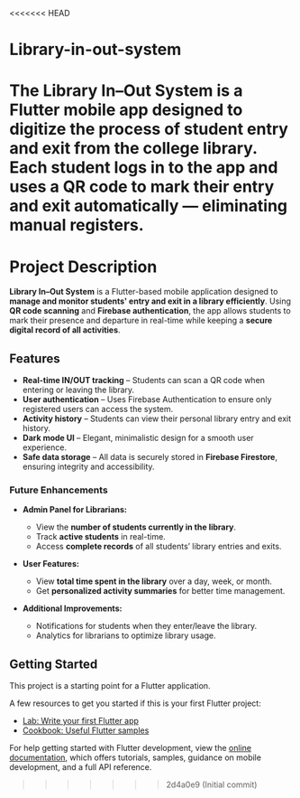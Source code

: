 <<<<<<< HEAD
# Library-in-out-system
The Library In–Out System is a Flutter mobile app designed to digitize the process of student entry and exit from the college library. Each student logs in to the app and uses a QR code to mark their entry and exit automatically — eliminating manual registers.
=======

# Project Description

**Library In–Out System** is a Flutter-based mobile application designed to **manage and monitor students' entry and exit in a library efficiently**. Using **QR code scanning** and **Firebase authentication**, the app allows students to mark their presence and departure in real-time while keeping a **secure digital record of all activities**.

## Features

- **Real-time IN/OUT tracking** – Students can scan a QR code when entering or leaving the library.  
- **User authentication** – Uses Firebase Authentication to ensure only registered users can access the system.  
- **Activity history** – Students can view their personal library entry and exit history.  
- **Dark mode UI** – Elegant, minimalistic design for a smooth user experience.  
- **Safe data storage** – All data is securely stored in **Firebase Firestore**, ensuring integrity and accessibility.

### Future Enhancements

- **Admin Panel for Librarians:**  
  - View the **number of students currently in the library**.  
  - Track **active students** in real-time.  
  - Access **complete records** of all students’ library entries and exits.  

- **User Features:**  
  - View **total time spent in the library** over a day, week, or month.  
  - Get **personalized activity summaries** for better time management.  

- **Additional Improvements:**  
  - Notifications for students when they enter/leave the library.  
  - Analytics for librarians to optimize library usage.  



## Getting Started

This project is a starting point for a Flutter application.

A few resources to get you started if this is your first Flutter project:

- [Lab: Write your first Flutter app](https://docs.flutter.dev/get-started/codelab)
- [Cookbook: Useful Flutter samples](https://docs.flutter.dev/cookbook)

For help getting started with Flutter development, view the
[online documentation](https://docs.flutter.dev/), which offers tutorials,
samples, guidance on mobile development, and a full API reference.
>>>>>>> 2d4a0e9 (Initial commit)
